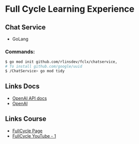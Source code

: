 # Full Cycle Learning Experience

## Chat Service
* GoLang

### Commands:
```Bash
$ go mod init github.com/rlinsdev/fclx/chatservice,
# To install github.com/google/uuid
$ /ChatService> go mod tidy 
```


## Links Docs
* [OpenAI API docs](https://platform.openai.com/docs/api-reference/introduction)
* [OpenAI](https://openai.com/)

## Links Course
* [FullCycle Page](https://fcexperience.fullcycle.com.br/evento/)
* [FullCycle YouTube - 1](https://www.youtube.com/watch?v=UugkE-OeE4E)